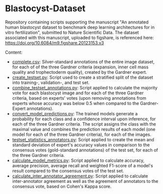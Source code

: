 # Blastocyst-Dataset

Repository containing scripts supporting the manuscript "An annotated human blastocyst dataset to benchmark deep learning architectures for in vitro fertilization",
submitted to Nature Scientific Data. The dataset associated with this manuscript, uploaded to figshare, is referenced here: https://doi.org/10.6084/m9.figshare.20123153.v3

Content: 
* [complete.csv](complete.csv): Silver-standard annotations of the entire image dataset, for each of of the three Gardner criteria (expansion, inner cell mass quality and trophectoderm quality), created by the Gardner expert.
* [create_testset.py](create_testset.py): Script used to create a stratified split of the dataset into training-, validation-, and test set.
* [combine_testset_annotations.py](combine_testset_annotations.py): Script applied to calculate the majority vote for each blastocyst image and for each of the three Gardner criteria, based on experts' votes (upon removing annotations from experts whose accuracy was below 0.5 when compared to the Gardner-Expert annotations).
* [convert_model_predictions.py](convert_model_predictions.py): The trained models generate a probability for each class and a confidence interval upon inference, for each of the three Gardner criteria. The script assigns the class with the maximal value and combines the prediction results of each model (one model for each of the three Gardner criteria), for each of the images.
* [testset_statistics_annotators.py](testset_statistics_annotators.py): Script applied to create the mean and standard deviation of expert's accuracy values in comparison to the consensus votes (gold-standard annotations) of the test set, for each of the three Gardner criteria.
* [calculate_model_metrics.py](calculate_model_metrics.py): Script applied to calculate accuracy, average precision, average recall and weighted F1-score of a model's result compared to the consensus votes of the test set.
* [calculate_inter_annotator_agreement.py](calculate_inter_annotator_agreement.py): Script applied to calculate inter-annotator agreement as well as the agreement of annotators to the consensus vote, based on Cohen's Kappa score.
